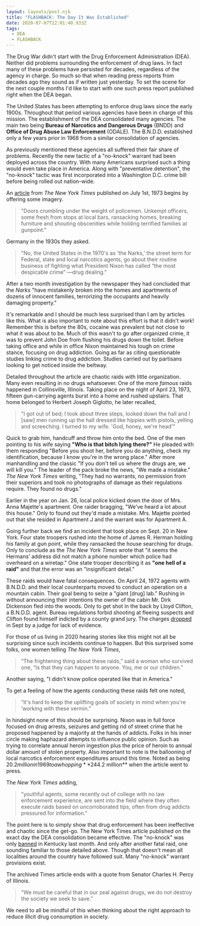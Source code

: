 ```yaml
---
layout: layouts/post.njk
title: "FLASHBACK: The Day It Was Established"
date: 2020-07-07T22:01:40.933Z
tags:
  - DEA
  - FLASHBACK
---
```

The Drug War didn't start with the Drug Enforcement Administration (DEA). Neither did problems surrounding the enforcement of drug laws. In fact many of these problems have persisted for decades, regardless of the agency in charge. So much so that when reading press reports from decades ago they sound as if written just yesterday. To set the scene for the next couple months I'd like to start with one such press report published right when the DEA began.

The United States has been attempting to enforce drug laws since the early 1900s. Throughout that period various agencies have been in charge of this mission. The establishment of the DEA consolidated many agencies. The main two being **Bureau of Narcotics and Dangerous Drugs** (BNDD) and **Office of Drug Abuse Law Enforcement** (ODALE). The B.N.D.D. established only a few years prior in 1968 from a similar consolidation of agencies.

As previously mentioned these agencies all suffered their fair share of problems. Recently the new tactic of a "no-knock" warrant had been deployed across the country. With many Americans surprised such a thing would even take place in America. Along with "preventative detention", the "no-knock" tactic was first incorporated into a Washington D.C. crime bill before being rolled out nation-wide.

An [article](https://www.nytimes.com/1973/07/01/archives/the-nation-drug-raids.html) from *The New York Times* published on July 1st, 1973 begins by offering some imagery.

> "Doors crumbling under the weight of policemen. Unkempt officers, some fresh from   stops at local bars, ransacking homes, breaking furniture and shouting obscenities while holding terrified families at gunpoint."

Germany in the 1930s they asked.

> "No, the United States in the 1970's as 'the Narks,' the street term for Federal, state and local narcotics agents, go about their routine business of fighting what President Nixon has called “the most despicable crime” —drug dealing."

After a two month investigation by the newspaper they had concluded that the *Narks* "have mistakenly broken into the homes and apartments of dozens of innocent families, terrorizing the occupants and heavily damaging property."

It's remarkable and I should be much less surprised than I am by articles like this. What is also important to note about this effort is that it didn't work! Remember this is before the 80s, cocaine was prevalent but not close to what it was about to be. Much of this wasn't to go after organized crime, it was to prevent John Doe from flushing his drugs down the toilet. Before taking office and while in office Nixon maintained his tough on crime stance, focusing on drug addiction. Going as far as citing questionable studies linking crime to drug addiction. Studies carried out by partisans looking to get noticed inside the beltway.

Detailed throughout the article are chaotic raids with little organization. Many even resulting in no drugs whatsoever. One of the more *famous* raids happened in Collinsville, Illinois. Taking place on the night of April 23, 1973, fifteen gun-carrying agents burst into a home and rushed upstairs. That home belonged to Herbert Joseph Giglotto, he later recalled, 

> "I got out of bed; I took about three steps, looked down the hall and I [saw] men running up the hall dressed like hippies with pistols, yelling and screeching. I turned to my wife. 'God, honey, we're head'"

Quick to grab him, handcuff and throw him onto the bed. One of the men pointing to his wife saying **"Who is that bitch lying there?"** He pleaded with them responding "Before you shoot her, before you do anything, check my identification, because I know you're in the wrong place." After more manhandling and the classic "If you don't tell us where the drugs are, we will kill you." The leader of the pack broke the news, "We made a mistake." *The New York Times* writing, "They had no warrants, no permission from their superiors and took no photographs of damage as their regulations require. They found no drugs."

Earlier in the year on Jan. 26, local police kicked down the door of Mrs. Anna Majette's apartment. One raider bragging, "We've heard a lot about this house." Only to found out they'd made a mistake. Mrs. Majette pointed out that she resided in Apartment J and the warrant was for Apartment A.

Going further back we find an incident that took place on Sept. 20 in New York. Four state troopers rushed into the home of James R. Herman holding his family at gun point, while they ransacked the house searching for drugs. Only to conclude as the *The New York Times* wrote that "it seems the Hermans’ address did not match a phone number which police had overheard on a wiretap." One state trooper describing it as **"one hell of a raid"** and that the error was an "insignificant detail."

These raids would have fatal consequences. On April 24, 1972 agents with B.N.D.D. and their local counterparts moved to conduct an operation on a mountain cabin. Their goal being to seize a "giant [drug] lab." Rushing in without announcing their intentions the owner of the cabin Mr. Dirk Dickenson fled into the woods. Only to get shot in the back by Lloyd Clifton, a B.N.D.D. agent. Bureau regulations forbid shooting at fleeing suspects and Clifton found himself indicted by a county grand jury. The charges [dropped](https://www.nytimes.com/1975/02/04/archives/suit-impugns-integrity-of-judge-on-freeing-drug-agent-in-death.html) in Sept by a judge for lack of evidence.

For those of us living in 2020 hearing stories like this might not all be surprising since such incidents continue to happen. But this surprised some folks, one women telling *The New York Times*,

> “The frightening thing about these raids,” said a woman who survived one, “is that they can happen to anyone. You, me or our children.”

 Another saying, "I didn't know police operated like that in America."

To get a feeling of how the agents conducting these raids felt one noted,

> “it's hard to keep the uplifting goals of society in mind when you're ‘working with these vermin.”

In hindsight none of this should be surprising. Nixon was in full force focused on drug arrests, seizures and getting rid of street crime that he proposed happened by a majority at the hands of addicts. Folks in his inner circle making haphazard attempts to influence public opinion. Such as trying to correlate annual heroin ingestion plus the price of heroin to annual dollar amount of stolen property.  Also important to note is the ballooning of local narcotics enforcement expenditures around this time. Noted as being $20.2 million in 1969 to a whopping **$244.2 million** when the article went to press. 

The *New York Times* adding,

> "youthful agents, some recently out of college with no law enforcement experience, are sent into the field where they often execute raids based on uncorroborated tips, often from drug addicts pressured for information." 

The point here is to simply show that drug enforcement has been ineffective and chaotic since the get-go. The New York Times article published on the exact day the DEA consolidation became effective. The "no-knock" was only [banned](https://www.nytimes.com/2020/06/12/us/breonna-taylor-law-passed.html) in Kentucky last month. And only after another fatal raid, one sounding familiar to those detailed above. Though that doesn't mean all localities around the country have followed suit. Many "no-knock" warrant provisions exist.

The archived Times article ends with a quote from Senator Charles H. Percy of Illinois.

> "We must be careful that in our zeal against drugs, we do not destroy the society we seek to save.”

We need to all be mindful of this when thinking about the right approach to reduce illicit drug consumption in society.
